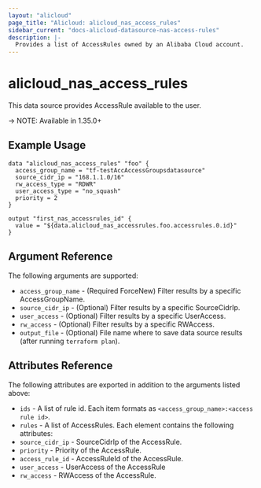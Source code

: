```yaml
---
layout: "alicloud"
page_title: "Alicloud: alicloud_nas_access_rules"
sidebar_current: "docs-alicloud-datasource-nas-access-rules"
description: |-
  Provides a list of AccessRules owned by an Alibaba Cloud account.
---
```


# alicloud\_nas_access_rules

This data source provides AccessRule available to the user.

-> NOTE: Available in 1.35.0+

## Example Usage

```
data "alicloud_nas_access_rules" "foo" {
  access_group_name = "tf-testAccAccessGroupsdatasource"
  source_cidr_ip = "168.1.1.0/16"
  rw_access_type = "RDWR"
  user_access_type = "no_squash"
  priority = 2
}

output "first_nas_accessrules_id" {
  value = "${data.alicloud_nas_accessrules.foo.accessrules.0.id}"
}
```

## Argument Reference

The following arguments are supported:

* `access_group_name` - (Required ForceNew) Filter results by a specific AccessGroupName.
* `source_cidr_ip` - (Optional) Filter results by a specific SourceCidrIp. 
* `user_access` - (Optional) Filter results by a specific UserAccess. 
* `rw_access` - (Optional) Filter results by a specific RWAccess. 
* `output_file` - (Optional) File name where to save data source results (after running `terraform plan`).

## Attributes Reference

The following attributes are exported in addition to the arguments listed above:

* `ids` - A list of rule id. Each item formats as `<access_group_name>:<access rule id>`.
* `rules` - A list of AccessRules. Each element contains the following attributes:
 * `source_cidr_ip` - SourceCidrIp of the AccessRule.
 * `priority` - Priority of the AccessRule.
 * `access_rule_id` - AccessRuleId of the AccessRule.
 * `user_access` - UserAccess of the AccessRule
 * `rw_access` - RWAccess of the AccessRule.
